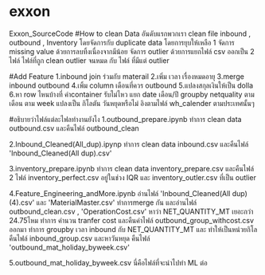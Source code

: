 # exxon
Exxon_SourceCode
#How to clean Data
อันดับแรกพวกเรา clean file inbound , outbound , Inventory
โดยจัดการกับ duplicate data โดยการยุบให้เหลือ 1
จัดการ missing value ด้วยการลบทิ้งเนื่องจากมีน้อย
จัดการ outlier ด้วยการแยกไฟล์ csv ออกเป็น 2 ไฟล์
ไฟล์ที่ถูก clean outlier จนหมด กับ ไฟล์ ที่มีแต่ outlier

#Add Feature
1.inbound join ร่วมกับ materail
2.เพิ่ม เวลา เรื่องหมดอายุ
3.merge inbound outbound 
4.เพิ้ม column เดือนที่ควร outbound 
5.แปลงสกุลเงินให้เป็น dolla
6.หา row ไหนบ้างที่ ค่าcontainer รับไม่ไหว
แยก date เดือน/ปี groupby netquality ตามเดือน ตาม week แปลงเป็น กิโลตัน
วันหยุดหรือไม่ อิงตามไฟล์ wh_calender ตามประเทศนั้นๆ

#อธิบายว่าไฟล์แต่ละไฟลทำงานยังไง
1.outbound_prepare.ipynb ทำการ clean data outbound.csv และคืนไฟล์ outbound_clean

2.Inbound_Cleaned(All_dup).ipynp ทำการ clean data inbound.csv และคืนไฟล์ 'Inbound_Cleaned(All dup).csv'

3.inventory_prepare.ipynb ทำการ clean data inventory_prepare.csv และคืนไฟล์ 2 ไฟล์
inventory_perfect.csv อยู่ในช่วง IQR และ inventory_outler.csv ที่เป็น outlier

4.Feature_Engineering_andMore.ipynb อ่านไฟล์ 'Inbound_Cleaned(All dup) (4).csv' และ 'MaterialMaster.csv' ทำการmerge กัน
และอ่านไฟล์ outbound_clean.csv , 'OperationCost.csv' หาว่า NET_QUANTITY_MT เยอะกว่า 24.75ไหม
ทำการ คำนวน tranfer cost และคืนค่าไฟล์ outbound_group_withcost.csv ออกมา
ทำการ groupby เวลา inbound กับ NET_QUANTITY_MT และ ทำให้เป็นหน่วยกิโล
คืนไฟล์ inbound_group.csv และหาวันหยุด คืนไฟล์ 'outbound_mat_holiday_byweek.csv'

5.outbound_mat_holiday_byweek.csv นี่คือไฟล์ที่จะนำไปทำ ML ต่อ
